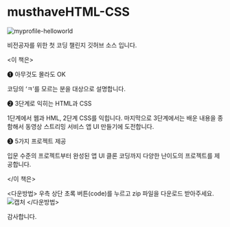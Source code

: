 # musthaveHTML-CSS
![myprofile-helloworld](https://user-images.githubusercontent.com/61550839/114302532-73359d00-9b04-11eb-8f88-05122c62c0af.jpg)

비전공자를 위한 첫 코딩 챌린지 깃허브 소스 입니다. 

<이 책은>

❶ 아무것도 몰라도 OK

코딩의 ‘ㅋ’를 모르는 분을 대상으로 설명합니다. 

❷ 3단계로 익히는 HTML과 CSS

1단계에서 웹과 HML, 2단계 CSS를 익힙니다. 마지막으로 3단계에서는 배운 내용을 종함해서 동영상 스트리밍 서비스 앱 UI 만들기에 도전합니다.

❸ 5가지 프로젝트 제공 

입문 수준의 프로젝트부터 완성된 앱 UI 클론 코딩까지 다양한 난이도의 프로젝트를 제공합니다.

</이 책은>



<다운방법>
우측 상단 초록 버튼(code)를 누르고 zip 파일을 다운로드 받아주세요.
![캡처](https://user-images.githubusercontent.com/61550839/112667723-f74f1a00-8ea0-11eb-9a40-7b099d703cd4.JPG)
</다운방법>

감사합니다.

